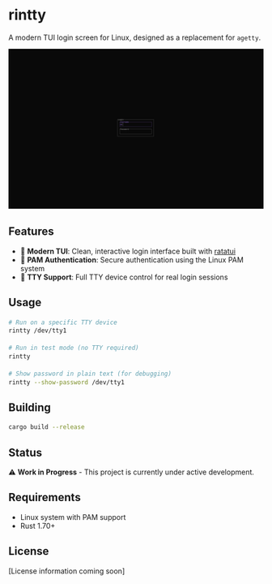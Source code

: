 # rintty

A modern TUI login screen for Linux, designed as a replacement for `agetty`.

![Login Screen](img/login_screen.png)

## Features

- 🎨 **Modern TUI**: Clean, interactive login interface built with [ratatui](https://github.com/ratatui-org/ratatui)
- 🔐 **PAM Authentication**: Secure authentication using the Linux PAM system
- 📱 **TTY Support**: Full TTY device control for real login sessions

## Usage

```bash
# Run on a specific TTY device
rintty /dev/tty1

# Run in test mode (no TTY required)
rintty

# Show password in plain text (for debugging)
rintty --show-password /dev/tty1
```

## Building

```bash
cargo build --release
```

## Status

⚠️ **Work in Progress** - This project is currently under active development.

## Requirements

- Linux system with PAM support
- Rust 1.70+

## License

[License information coming soon]
